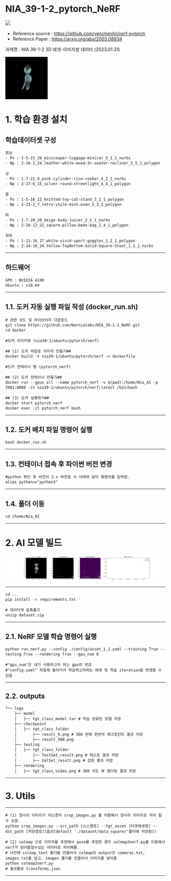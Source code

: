 # NIA_39-1-2_pytorch_NeRF
<img src='https://blog.kakaocdn.net/dn/cjJsR4/btrJSl8v7Rp/pV2c7fk9KVqzQouX6EH6z0/img.png'>

- Reference source : https://github.com/yenchenlin/nerf-pytorch
- Reference Paper : https://arxiv.org/abs/2003.08934

과제명 : NIA 39-1-2 3D 에셋-이미지쌍 데이터 (2023.01.31)

<img src="logs/rendering/1-5-16_12_knitted-toy-cat-stand_3_2_1_polygon_video.gif">

# 1. 학습 환경 설치

학습데이터셋 구성
---------------------------------
	최상
	- Po : 1-5-23_20_minicooper-luggage-minicar_5_1_1_nurbs
	- Np : 2-16-2_24_leather-white-wood-3+-seater-recliner_5_5_1_polygon

	상
	- Po : 1-7-21_9_pink-cylinder-rice-cooker_4_2_1_nurbs
	- Np : 2-17-6_15_silver-round-streetlight_4_4_1_polygon

	중
	- Po : 1-5-16_12_knitted-toy-cat-stand_3_2_1_polygon
	- Np : 2-21-2_7_retro-style-mint-oven_3_3_1_polygon 
	
	하
	- Po : 1-7-20_20_beige-body-juicer_2_2_1_nurbs
	- Np : 2-16-12_22_square-pillow-bean-bag_2_4_1_polygon

	최하
	- Po : 1-11-16_17_white-vivid-sport-goggles_1_2_1_polygon
	- Np : 2-14-10_24_Yellow-TopBottom-Solid-Square-Stool_1_2_1_nurbs
----------------------------------

하드웨어
---------------------------------
	GPU : NVIDIA A100
	Ubuntu : v18.04
---------------------------------


1.1. 도커 자동 실행 파일 작성 (docker_run.sh)
---------------------------------
	# 관련 코드 및 라이브러리 다운로드
	git clone https://github.com/Narnialabs/NIA_39-1-2_NeRF.git
	cd docker
	
	#도커 이미지명 (nia39-1/ubuntu/pytorch/nerf)
	
	## (1) 도커 파일로 이미지 만들기## 
	docker build -t nia39-1/ubuntu/pytorch/nerf -< dockerfile
	
	#도커 컨테이너 명 (pytorch_nerf)
	
	## (2) 도커 컨테이너 만들기## 
	docker run --gpus all --name pytorch_nerf -v $(pwd):/home/Nia_AI -p 3901:8888 -it nia39-1/ubuntu/pytorch/nerf:latest /bin/bash
	
	## (3) 도커 실행하기##
	docker start pytorch_nerf
	docker exec -it pytorch_nerf bash
---------------------------------

1.2. 도커 배치 파일 명령어 실행
---------------------------------
	bash docker_run.sh
---------------------------------

1.3. 컨테이너 접속 후 파이썬 버전 변경 
---------------------------------
	#python 확인 후 버전이 2.x 버전일 시 아래와 같이 명령어를 입력함.
	alias python=="python3"
---------------------------------

1.4. 폴더 이동 
---------------------------------
	cd /home/Nia_AI
---------------------------------

# 2. AI 모델 빌드

<img src="logs/ckpt_1-5-16_12_knitted-toy-cat-stand_3_2_1_polygon.gif">

---------------------------------
	cd ..
	pip install -r requirements.txt

	# 데이터셋 압축풀기
	unzip dataset.zip
---------------------------------

2.1. NeRF 모델 학습 명령어 실행
---------------------------------
	python run_nerf.py --config ./config/asset_1_1.yaml --training True --testing True --rendering True --gpu_num 0 
	
	#"gpu_num"은 내가 사용하고자 하는 gpu의 번호
	#"config.yaml" 파일에 들어가서 학습하고자하는 에셋 및 학습 iteration을 변경할 수 있음 
---------------------------------

2.2. outputs
---------------------------------

	└── logs
	    ├── model
	    │   ├── tgt_class_model.tar # 학습 완료된 모델 저장
	    ├── checkpoint
	    │   ├── tgt_class_folder
	    │       ├── result_0.png # 500 번에 한번씩 체크포인트 결과 저장
	    │       ├── result_500.png
	    ├── testing
	    │   ├── tgt_class_folder
	    │       ├── TestSet_result.png # 테스트 결과 저장
	    │       ├── ValSet_result.png # 검증 결과 저장
	    ├── rendering
	    │   ├── tgt_class_video.png # 360 각도 뷰 렌더링 결과 저장

---------------------------------


# 3. Utils
---------------------------------
	# (1) 정사각 이미지가 아닌경우 crop_images.py 를 이용해서 정사각 이미지로 처리 할 수 있음.
	python crop_images.py --src_path [소스경로] --tgt_asset [타겟에셋명] --dst_path [저장경로](옵션[default './dataset/data_square/'폴더에 저장됨])
	
	# (2) colmap 으로 이미지를 추정해서 pose를 추정한 경우 colmap2nerf.py를 이용해서 nerf가 읽어들일수있는 데이터로 처리해줌.
	# 사전에 colmap_text 폴더를 만들어서 colmap의 output인 cameras.txt, images.txt를 넣고, images 폴더를 만들어서 이미지를 넣어줌
	python colmap2nerf.py 
	# 결과물로 transforms.json
---------------------------------
	
